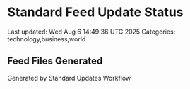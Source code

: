 # Standard Feed Update Status
Last updated: Wed Aug  6 14:49:36 UTC 2025
Categories: technology,business,world

## Feed Files Generated

Generated by Standard Updates Workflow
